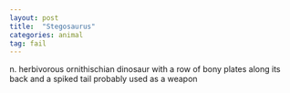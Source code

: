```yaml
---
layout: post
title:  "Stegosaurus"
categories: animal
tag: fail
---
```

<SPAN>n.</SPAN> <SPAN>herbivorous ornithischian dinosaur with a row of bony plates along its back and a spiked tail probably used as a weapon</SPAN>